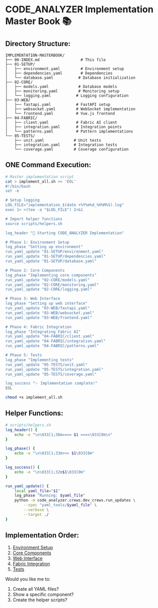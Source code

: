 # CODE_ANALYZER Implementation Master Book 📚

## Directory Structure:
```
IMPLEMENTATION-MASTERBOOK/
├── 00-INDEX.md                  # This file
├── 01-SETUP/
│   ├── environment.yaml         # Environment setup
│   ├── dependencies.yaml        # Dependencies
│   └── database.yaml           # Database initialization
├── 02-CORE/
│   ├── models.yaml             # Database models
│   ├── monitoring.yaml         # Monitoring setup
│   └── logging.yaml           # Logging configuration
├── 03-WEB/
│   ├── fastapi.yaml           # FastAPI setup
│   ├── websocket.yaml         # WebSocket implementation
│   └── frontend.yaml          # Vue.js frontend
├── 04-FABRIC/
│   ├── client.yaml            # Fabric AI client
│   ├── integration.yaml       # Integration points
│   └── patterns.yaml          # Pattern implementations
└── 05-TESTS/
    ├── unit.yaml             # Unit tests
    ├── integration.yaml      # Integration tests
    └── coverage.yaml         # Coverage configuration
```

## ONE Command Execution:

```bash
# Master implementation script
cat > implement_all.sh << 'EOL'
#!/bin/bash
set -e

# Setup logging
LOG_FILE="implementation_$(date +%Y%m%d_%H%M%S).log"
exec 1> >(tee -a "$LOG_FILE") 2>&1

# Import helper functions
source scripts/helpers.sh

log_header "🚀 Starting CODE_ANALYZER Implementation"

# Phase 1: Environment Setup
log_phase "Setting up environment"
run_yaml_update "01-SETUP/environment.yaml"
run_yaml_update "01-SETUP/dependencies.yaml"
run_yaml_update "01-SETUP/database.yaml"

# Phase 2: Core Components
log_phase "Implementing core components"
run_yaml_update "02-CORE/models.yaml"
run_yaml_update "02-CORE/monitoring.yaml"
run_yaml_update "02-CORE/logging.yaml"

# Phase 3: Web Interface
log_phase "Setting up web interface"
run_yaml_update "03-WEB/fastapi.yaml"
run_yaml_update "03-WEB/websocket.yaml"
run_yaml_update "03-WEB/frontend.yaml"

# Phase 4: Fabric Integration
log_phase "Integrating Fabric AI"
run_yaml_update "04-FABRIC/client.yaml"
run_yaml_update "04-FABRIC/integration.yaml"
run_yaml_update "04-FABRIC/patterns.yaml"

# Phase 5: Tests
log_phase "Implementing tests"
run_yaml_update "05-TESTS/unit.yaml"
run_yaml_update "05-TESTS/integration.yaml"
run_yaml_update "05-TESTS/coverage.yaml"

log_success "✨ Implementation complete!"
EOL

chmod +x implement_all.sh
```

## Helper Functions:

```bash
# scripts/helpers.sh
log_header() {
    echo -e "\n\033[1;36m==== $1 ====\033[0m\n"
}

log_phase() {
    echo -e "\n\033[1;33m>>> $1\033[0m"
}

log_success() {
    echo -e "\n\033[1;32m$1\033[0m"
}

run_yaml_update() {
    local yaml_file="$1"
    log_phase "Running: $yaml_file"
    python -m code_analyzer.crews.dev_crews.run_updates \
        --spec "yaml_tools/$yaml_file" \
        --verbose \
        --target ./
}
```

## Implementation Order:
1. [Environment Setup](./01-SETUP/README.md)
2. [Core Components](./02-CORE/README.md)
3. [Web Interface](./03-WEB/README.md)
4. [Fabric Integration](./04-FABRIC/README.md)
5. [Tests](./05-TESTS/README.md)

Would you like me to:
1. Create all YAML files?
2. Show a specific component?
3. Create the helper scripts? 